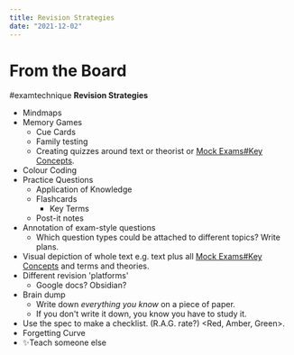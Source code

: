 ```yaml
---
title: Revision Strategies
date: "2021-12-02"
---
```

# From the Board
#examtechnique 
**Revision Strategies**
- Mindmaps
- Memory Games
	- Cue Cards
	- Family testing
	- Creating quizzes around text or theorist or [Mock Exams#Key Concepts](Mock%20Exams#Key%20Concepts).
- Colour Coding
- Practice Questions
	- Application of Knowledge
	- Flashcards
		- Key Terms
	- Post-it notes
- Annotation of exam-style questions
	- Which question types could be attached to different topics? Write plans.
- Visual depiction of whole text e.g. text plus all [Mock Exams#Key Concepts](Mock%20Exams#Key%20Concepts) and terms and theories.
- Different revision 'platforms'
	- Google docs? Obsidian?
- Brain dump
	- Write down *everything you know* on a piece of paper.
	- If you don't write it down, you know you have to study it.
- Use the spec to make a checklist. (R.A.G. rate?) <Red, Amber, Green>.
- Forgetting Curve
- ✨Teach someone else
